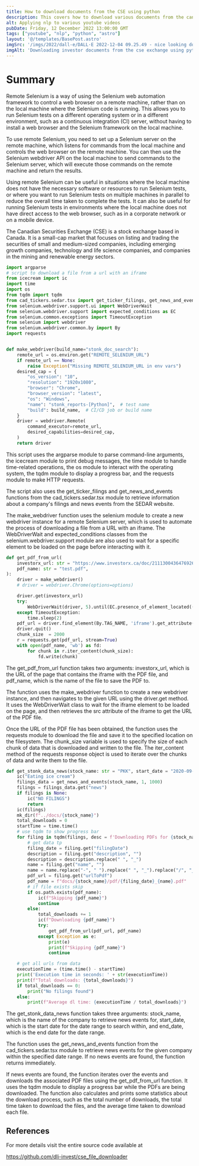 ```yaml
---
title: How to download documents from the CSE using python
description: This covers how to download various documents from the canadian security exchange using python and selenium.
alt: Applying nlp to various youtube videos
pubDate: Friday, 12 December 2022 13:00:00 GMT
tags: ["youtube", "nlp", "python", "astro"]
layout: '@/templates/BasePost.astro'
imgSrc: '/imgs/2022/dall-e/DALL·E 2022-12-04 09.25.49 - nice looking document on black table with cup.png'
imgAlt: 'Downloading investor documents from the cse exchange using python'
---
```


# Summary 

Remote Selenium is a way of using the Selenium web automation framework to control a web browser on a remote machine, rather than on the local machine where the Selenium code is running. This allows you to run Selenium tests on a different operating system or in a different environment, such as a continuous integration (CI) server, without having to install a web browser and the Selenium framework on the local machine.

To use remote Selenium, you need to set up a Selenium server on the remote machine, which listens for commands from the local machine and controls the web browser on the remote machine. You can then use the Selenium webdriver API on the local machine to send commands to the Selenium server, which will execute those commands on the remote machine and return the results.

Using remote Selenium can be useful in situations where the local machine does not have the necessary software or resources to run Selenium tests, or where you want to run Selenium tests on multiple machines in parallel to reduce the overall time taken to complete the tests. It can also be useful for running Selenium tests in environments where the local machine does not have direct access to the web browser, such as in a corporate network or on a mobile device.

The Canadian Securities Exchange (CSE) is a stock exchange based in Canada. It is a small-cap market that focuses on listing and trading the securities of small and medium-sized companies, including emerging growth companies, technology and life science companies, and companies in the mining and renewable energy sectors.


```python
import argparse
# script to download a file from a url with an iframe
from icecream import ic
import time
import os
from tqdm import tqdm
from cad_tickers.sedar.tsx import get_ticker_filings, get_news_and_events
from selenium.webdriver.support.ui import WebDriverWait
from selenium.webdriver.support import expected_conditions as EC
from selenium.common.exceptions import TimeoutException
from selenium import webdriver
from selenium.webdriver.common.by import By
import requests


def make_webdriver(build_name="stonk_doc_search"):
    remote_url = os.environ.get("REMOTE_SELENIUM_URL")
    if remote_url == None:
        raise Exception("Missing REMOTE_SELENIUM_URL in env vars")
    desired_cap = {
        "os_version": "10",
        "resolution": "1920x1080",
        "browser": "Chrome",
        "browser_version": "latest",
        "os": "Windows",
        "name": "stonk_reports-[Python]",  # test name
        "build": build_name,  # CI/CD job or build name
    }
    driver = webdriver.Remote(
        command_executor=remote_url,
        desired_capabilities=desired_cap,
    )
    return driver
```

This script uses the argparse module to parse command-line arguments, the icecream module to print debug messages, the time module to handle time-related operations, the os module to interact with the operating system, the tqdm module to display a progress bar, and the requests module to make HTTP requests.

The script also uses the get_ticker_filings and get_news_and_events functions from the cad_tickers.sedar.tsx module to retrieve information about a company's filings and news events from the SEDAR website.

The make_webdriver function uses the selenium module to create a new webdriver instance for a remote Selenium server, which is used to automate the process of downloading a file from a URL with an iframe. The WebDriverWait and expected_conditions classes from the selenium.webdriver.support module are also used to wait for a specific element to be loaded on the page before interacting with it.


```python
def get_pdf_from_url(
    investorx_url: str = "https://www.investorx.ca/doc/2111300436476926",
    pdf_name: str = "test.pdf",
):
    driver = make_webdriver()
    # driver = webdriver.Chrome(options=options)

    driver.get(investorx_url)
    try:
        WebDriverWait(driver, 5).until(EC.presence_of_element_located((By.TAG_NAME, 'iframe')))
    except TimeoutException:
        time.sleep(2)
    pdf_url = driver.find_element(By.TAG_NAME, 'iframe').get_attribute("src")
    driver.quit()
    chunk_size  = 2000
    r = requests.get(pdf_url, stream=True)
    with open(pdf_name, 'wb') as fd:
        for chunk in r.iter_content(chunk_size):
            fd.write(chunk)
```

The get_pdf_from_url function takes two arguments: investorx_url, which is the URL of the page that contains the iframe with the PDF file, and pdf_name, which is the name of the file to save the PDF to.

The function uses the make_webdriver function to create a new webdriver instance, and then navigates to the given URL using the driver.get method. It uses the WebDriverWait class to wait for the iframe element to be loaded on the page, and then retrieves the src attribute of the iframe to get the URL of the PDF file.

Once the URL of the PDF file has been obtained, the function uses the requests module to download the file and save it to the specified location on the filesystem. The chunk_size variable is used to specify the size of each chunk of data that is downloaded and written to the file. The iter_content method of the requests response object is used to iterate over the chunks of data and write them to the file.

```python
def get_stonk_data_news(stock_name: str = "PKK", start_date = "2020-09-03", end_date = "2021-12-03"):
    ic("Eating ice cream")
    filings_data = get_news_and_events(stock_name, 1, 1000)
    filings = filings_data.get("news")
    if filings is None:
        ic("NO FILINGS")
        return
    ic(filings)
    mk_dir(f"../docs/{stock_name}")
    total_downloads = 0
    startTime = time.time()
    # use tqdm to show progress bar
    for filing in tqdm(filings, desc = f'Downloading PDFs for {stock_name}'):
        # get data tp
        filing_date = filing.get("filingDate")
        description = filing.get("description", "")
        description = description.replace(" ", "_")
        name = filing.get("name", "")
        name = name.replace("-", " ").replace(" ", "_").replace("/", "_")
        pdf_url = filing.get("urlToPdf")
        pdf_name = f"docs/{stock_name}/pdf/{filing_date}_{name}.pdf"
        # if file exists skip
        if os.path.exists(pdf_name):
            ic(f"Skipping {pdf_name}")
            continue
        else:
            total_downloads += 1
            ic(f"Downloading {pdf_name}")
            try:
                get_pdf_from_url(pdf_url, pdf_name)
            except Exception as e:
                print(e)
                print(f"Skipping {pdf_name}")
                continue

    # get all urls from data
    executionTime = (time.time() - startTime)
    print('Execution time in seconds: ' + str(executionTime))
    print(f"Total downloads: {total_downloads}")
    if total_downloads == 0:
        print("No filings found")
    else:
        print(f"Average dl time: {executionTime / total_downloads}")
```

The get_stonk_data_news function takes three arguments: stock_name, which is the name of the company to retrieve news events for, start_date, which is the start date for the date range to search within, and end_date, which is the end date for the date range.

The function uses the get_news_and_events function from the cad_tickers.sedar.tsx module to retrieve news events for the given company within the specified date range. If no news events are found, the function returns immediately.

If news events are found, the function iterates over the events and downloads the associated PDF files using the get_pdf_from_url function. It uses the tqdm module to display a progress bar while the PDFs are being downloaded. The function also calculates and prints some statistics about the download process, such as the total number of downloads, the total time taken to download the files, and the average time taken to download each file.


## References

For more details visit the entire source code available at

https://github.com/dli-invest/cse_file_downloader